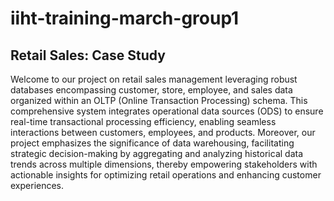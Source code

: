 # iiht-training-march-group1
## Retail Sales: Case Study
Welcome to our project on retail sales management leveraging robust databases encompassing customer, store, employee, and sales data organized within an OLTP (Online Transaction Processing) schema. This comprehensive system integrates operational data sources (ODS) to ensure real-time transactional processing efficiency, enabling seamless interactions between customers, employees, and products. Moreover, our project emphasizes the significance of data warehousing, facilitating strategic decision-making by aggregating and analyzing historical data trends across multiple dimensions, thereby empowering stakeholders with actionable insights for optimizing retail operations and enhancing customer experiences.













